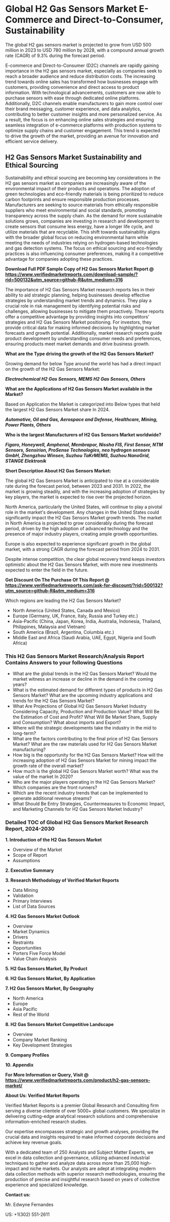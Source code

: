 <h1>Global H2 Gas Sensors Market E-Commerce and Direct-to-Consumer, Sustainability</h1><p class=""><p>The global H2 gas sensors market is projected to grow from USD 500 million in 2023 to USD 780 million by 2028, with a compound annual growth rate (CAGR) of 9.3% during the forecast period.</p> <p>E-commerce and Direct-to-Consumer (D2C) channels are rapidly gaining importance in the H2 gas sensors market, especially as companies seek to reach a broader audience and reduce distribution costs. The increasing trend towards online sales has transformed how businesses engage with customers, providing convenience and direct access to product information. With technological advancements, customers are now able to purchase sensors with ease through dedicated online platforms. Additionally, D2C channels enable manufacturers to gain more control over their brand messaging, customer experience, and data analytics, contributing to better customer insights and more personalized service. As a result, the focus is on enhancing online sales strategies and ensuring seamless integration of e-commerce platforms with production systems to optimize supply chains and customer engagement. This trend is expected to drive the growth of the market, providing an avenue for innovation and efficient service delivery. <h2>H2 Gas Sensors Market Sustainability and Ethical Sourcing</h2> <p>Sustainability and ethical sourcing are becoming key considerations in the H2 gas sensors market as companies are increasingly aware of the environmental impact of their products and operations. The adoption of green technologies and eco-friendly materials is being prioritized to reduce carbon footprints and ensure responsible production processes. Manufacturers are seeking to source materials from ethically responsible suppliers who meet environmental and social standards, promoting transparency across the supply chain. As the demand for more sustainable solutions grows, companies are investing in research and development to create sensors that consume less energy, have a longer life cycle, and utilize materials that are recyclable. This shift towards sustainability aligns with the broader global focus on reducing environmental harm while meeting the needs of industries relying on hydrogen-based technologies and gas detection systems. The focus on ethical sourcing and eco-friendly practices is also influencing consumer preferences, making it a competitive advantage for companies adopting these practices. </p> </p><p class=""><strong>Download Full PDF Sample Copy of H2 Gas Sensors Market Report @ <a href="https://www.verifiedmarketreports.com/download-sample/?rid=500132&utm_source=github-R&utm_medium=316" target="_blank">https://www.verifiedmarketreports.com/download-sample/?rid=500132&utm_source=github-R&utm_medium=316</a></strong></p><p>The importance of&nbsp;H2 Gas Sensors Market research reports lies in their ability to aid strategic planning, helping businesses develop effective strategies by understanding market trends and dynamics. They play a crucial role in risk management by identifying potential risks and challenges, allowing businesses to mitigate them proactively. These reports offer a competitive advantage by providing insights into competitors' strategies and H2 Gas Sensors Market positioning. For investors, they provide critical data for making informed decisions by highlighting market forecasts and growth potential. Additionally, market research reports guide product development by understanding consumer needs and preferences, ensuring products meet market demands and drive business growth.</p><p><strong>What are the&nbsp;Type driving the growth of the H2 Gas Sensors Market?</strong></p><p id="" class="">Growing demand for below Type around the world has had a direct impact on the growth of the H2 Gas Sensors Market:</p><p class=""><em><strong>Electrochemical H2 Gas Sensors, MEMS H2 Gas Sensors, Others</strong></em></p><p class=""><strong>What are the&nbsp;Applications&nbsp;of H2 Gas Sensors Market available in the Market?</strong></p><p id="" class="">Based on Application the Market is categorized into Below types that held the largest H2 Gas Sensors Market share In 2024.</p><p class=""><em><strong>Automotive, Oil and Gas, Aerospace and Defense, Healthcare, Mining, Power Plants, Others</strong></em></p><p class=""><strong>Who is the largest Manufacturers of H2 Gas Sensors Market worldwide?</strong></p><p><em><strong>Figaro, Honeywell, Amphenol, Membrapor, Nissha FIS, First Sensor, NTM Sensors, Sensirion, ProSense Technologies, neo hydrogen sensors GmbH, Zhengzhou Winsen, Suzhou TaKrMEMS, Suzhou NanoGrid, STANGE Elektronik</strong></em></p><p id="" class=""><strong>Short Description About H2 Gas Sensors Market:</strong></p><p>The global H2 Gas Sensors Market is anticipated to rise at a considerable rate during the forecast period, between 2023 and 2031. In 2022, the market is growing steadily, and with the increasing adoption of strategies by key players, the market is expected to rise over the projected horizon.</p><p>North America, particularly the United States, will continue to play a pivotal role in the market's development. Any changes in the United States could significantly impact the H2 Gas Sensors Market growth trends. The market in North America is projected to grow considerably during the forecast period, driven by the high adoption of advanced technology and the presence of major industry players, creating ample growth opportunities.</p><p>Europe is also expected to experience significant growth in the global market, with a strong CAGR during the forecast period from 2024 to 2031.</p><p>Despite intense competition, the clear global recovery trend keeps investors optimistic about the H2 Gas Sensors Market, with more new investments expected to enter the field in the future.</p><p id="" class=""><strong>Get Discount On The Purchase Of This Report @ <a href="https://www.verifiedmarketreports.com/ask-for-discount/?rid=500132?utm_source=github-R&utm_medium=316" target="_blank">https://www.verifiedmarketreports.com/ask-for-discount/?rid=500132?utm_source=github-R&utm_medium=316</a></strong></p><p class="">Which regions are leading the H2 Gas Sensors Market?</p><ul><li>North America (United States, Canada and Mexico)</li><li>Europe (Germany, UK, France, Italy, Russia and Turkey etc.)</li><li>Asia-Pacific (China, Japan, Korea, India, Australia, Indonesia, Thailand, Philippines, Malaysia and Vietnam)</li><li>South America (Brazil, Argentina, Columbia etc.)</li><li>Middle East and Africa (Saudi Arabia, UAE, Egypt, Nigeria and South Africa)</li></ul><h3 id="" class="">This H2 Gas Sensors Market Research/Analysis Report Contains Answers to your following Questions</h3><ul><li>What are the global trends in the H2 Gas Sensors Market? Would the market witness an increase or decline in the demand in the coming years?</li><li>What is the estimated demand for different types of products in H2 Gas Sensors Market? What are the upcoming industry applications and trends for the H2 Gas Sensors Market?</li><li>What Are Projections of Global H2 Gas Sensors Market Industry Considering Capacity, Production and Production Value? What Will Be the Estimation of Cost and Profit? What Will Be Market Share, Supply and Consumption? What about imports and Export?</li><li>Where will the strategic developments take the industry in the mid to long-term?</li><li>What are the factors contributing to the final price of H2 Gas Sensors Market? What are the raw materials used for H2 Gas Sensors Market manufacturing?</li><li>How big is the opportunity for the H2 Gas Sensors Market? How will the increasing adoption of H2 Gas Sensors Market for mining impact the growth rate of the overall market?</li><li>How much is the global H2 Gas Sensors Market worth? What was the value of the market In 2020?</li><li>Who are the major players operating in the H2 Gas Sensors Market? Which companies are the front runners?</li><li>Which are the recent industry trends that can be implemented to generate additional revenue streams?</li><li>What Should Be Entry Strategies, Countermeasures to Economic Impact, and Marketing Channels for H2 Gas Sensors Market Industry?</li></ul><h3 id="" class="">Detailed TOC of Global H2 Gas Sensors Market Research Report, 2024-2030</h3><p id="" class=""><strong>1. Introduction of the H2 Gas Sensors Market</strong></p><ul><li>Overview of the Market</li><li>Scope of Report</li><li>Assumptions</li></ul><p id="" class=""><strong>2. Executive Summary</strong></p><p id="" class=""><strong>3. Research Methodology of Verified Market Reports</strong></p><ul><li>Data Mining</li><li>Validation</li><li>Primary Interviews</li><li>List of Data Sources</li></ul><p id="" class=""><strong>4. H2 Gas Sensors Market Outlook</strong></p><ul><li>Overview</li><li>Market Dynamics</li><li>Drivers</li><li>Restraints</li><li>Opportunities</li><li>Porters Five Force Model</li><li>Value Chain Analysis</li></ul><p id="" class=""><strong>5. H2 Gas Sensors Market, By Product</strong></p><p id="" class=""><strong>6. H2 Gas Sensors Market, By Application</strong></p><p id="" class=""><strong>7. H2 Gas Sensors Market, By Geography</strong></p><ul><li>North America</li><li>Europe</li><li>Asia Pacific</li><li>Rest of the World</li></ul><p id="" class=""><strong>8. H2 Gas Sensors Market Competitive Landscape</strong></p><ul><li>Overview</li><li>Company Market Ranking</li><li>Key Development Strategies</li></ul><p id="" class=""><strong>9. Company Profiles</strong></p><p id="" class=""><strong>10. Appendix</strong></p><p id="" class=""><strong>For More Information or Query, Visit @ <a href="https://www.verifiedmarketreports.com/product/h2-gas-sensors-market/" target="_blank">https://www.verifiedmarketreports.com/product/h2-gas-sensors-market/</a></strong></p><p id="" class=""><strong>About Us: Verified Market Reports</strong></p><p id="" class="">Verified Market Reports is a premier Global Research and Consulting firm serving a diverse clientele of over 5000+ global customers. We specialize in delivering cutting-edge analytical research solutions and comprehensive information-enriched research studies.</p><p id="" class="">Our expertise encompasses strategic and growth analyses, providing the crucial data and insights required to make informed corporate decisions and achieve key revenue goals.</p><p id="" class="">With a dedicated team of 250 Analysts and Subject Matter Experts, we excel in data collection and governance, utilizing advanced industrial techniques to gather and analyze data across more than 25,000 high-impact and niche markets. Our analysts are adept at integrating modern data collection methods with superior research methodologies, ensuring the production of precise and insightful research based on years of collective experience and specialized knowledge.</p><p id="" class=""><strong>Contact us:</strong></p><p id="" class="">Mr. Edwyne Fernandes</p><p id="" class="">US: +1(302) 551-2611</p>